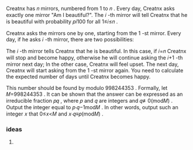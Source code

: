Creatnx has 𝑛
 mirrors, numbered from 1
 to 𝑛
. Every day, Creatnx asks exactly one mirror "Am I beautiful?". The 𝑖
-th mirror will tell Creatnx that he is beautiful with probability 𝑝𝑖100
 for all 1≤𝑖≤𝑛
.

Creatnx asks the mirrors one by one, starting from the 1
-st mirror. Every day, if he asks 𝑖
-th mirror, there are two possibilities:

The 𝑖
-th mirror tells Creatnx that he is beautiful. In this case, if 𝑖=𝑛
 Creatnx will stop and become happy, otherwise he will continue asking the 𝑖+1
-th mirror next day;
In the other case, Creatnx will feel upset. The next day, Creatnx will start asking from the 1
-st mirror again.
You need to calculate the expected number of days until Creatnx becomes happy.

This number should be found by modulo 998244353
. Formally, let 𝑀=998244353
. It can be shown that the answer can be expressed as an irreducible fraction 𝑝𝑞
, where 𝑝
 and 𝑞
 are integers and 𝑞≢0(mod𝑀)
. Output the integer equal to 𝑝⋅𝑞−1mod𝑀
. In other words, output such an integer 𝑥
 that 0≤𝑥<𝑀
 and 𝑥⋅𝑞≡𝑝(mod𝑀)
.

### ideas
1. 